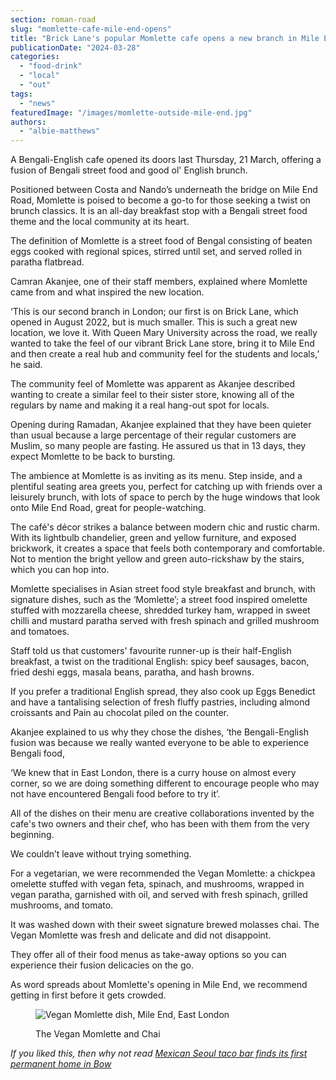 ```yaml
---
section: roman-road
slug: "momlette-cafe-mile-end-opens"
title: "Brick Lane's popular Momlette cafe opens a new branch in Mile End"
publicationDate: "2024-03-28"
categories: 
  - "food-drink"
  - "local"
  - "out"
tags: 
  - "news"
featuredImage: "/images/momlette-outside-mile-end.jpg"
authors: 
  - "albie-matthews"
---
```


A Bengali-English cafe opened its doors last Thursday, 21 March, offering a fusion of Bengali street food and good ol' English brunch.

Positioned between Costa and Nando’s underneath the bridge on Mile End Road, Momlette is poised to become a go-to for those seeking a twist on brunch classics. It is an all-day breakfast stop with a Bengali street food theme and the local community at its heart.

The definition of Momlette is a street food of Bengal consisting of beaten eggs cooked with regional spices, stirred until set, and served rolled in paratha flatbread. 

Camran Akanjee, one of their staff members, explained where Momlette came from and what inspired the new location.

‘This is our second branch in London; our first is on Brick Lane, which opened in August 2022, but is much smaller. This is such a great new location, we love it. With Queen Mary University across the road, we really wanted to take the feel of our vibrant Brick Lane store, bring it to Mile End and then create a real hub and community feel for the students and locals,’ he said.

The community feel of Momlette was apparent as Akanjee described wanting to create a similar feel to their sister store, knowing all of the regulars by name and making it a real hang-out spot for locals. 

Opening during Ramadan, Akanjee explained that they have been quieter than usual because a large percentage of their regular customers are Muslim, so many people are fasting. He assured us that in 13 days, they expect Momlette to be back to bursting.

The ambience at Momlette is as inviting as its menu. Step inside, and a plentiful seating area greets you, perfect for catching up with friends over a leisurely brunch, with lots of space to perch by the huge windows that look onto Mile End Road, great for people-watching. 

The café's décor strikes a balance between modern chic and rustic charm. With its lightbulb chandelier, green and yellow furniture, and exposed brickwork, it creates a space that feels both contemporary and comfortable. Not to mention the bright yellow and green auto-rickshaw by the stairs, which you can hop into.

Momlette specialises in Asian street food style breakfast and brunch, with signature dishes, such as the ‘Momlette’; a street food inspired omelette stuffed with mozzarella cheese, shredded turkey ham, wrapped in sweet chilli and mustard paratha served with fresh spinach and grilled mushroom and tomatoes. 

Staff told us that customers' favourite runner-up is their half-English breakfast, a twist on the traditional English: spicy beef sausages, bacon, fried deshi eggs, masala beans, paratha, and hash browns. 

If you prefer a traditional English spread, they also cook up Eggs Benedict and have a tantalising selection of fresh fluffy pastries, including almond croissants and Pain au chocolat piled on the counter. 

Akanjee explained to us why they chose the dishes, ‘the Bengali-English fusion was because we really wanted everyone to be able to experience Bengali food, 

‘We knew that in East London, there is a curry house on almost every corner, so we are doing something different to encourage people who may not have encountered Bengali food before to try it’.

All of the dishes on their menu are creative collaborations invented by the cafe's two owners and their chef, who has been with them from the very beginning.

We couldn’t leave without trying something. 

For a vegetarian, we were recommended the Vegan Momlette: a chickpea omelette stuffed with vegan feta, spinach, and mushrooms, wrapped in vegan paratha, garnished with oil, and served with fresh spinach, grilled mushrooms, and tomato. 

It was washed down with their sweet signature brewed molasses chai. The Vegan Momlette was fresh and delicate and did not disappoint. 

They offer all of their food menus as take-away options so you can experience their fusion delicacies on the go. 

As word spreads about Momlette's opening in Mile End, we recommend getting in first before it gets crowded.

<figure>

![Vegan Momlette dish, Mile End, East London](/images/momlette-vegan-mile-end-1024x683.jpg)

<figcaption>

The Vegan Momlette and Chai

</figcaption>

</figure>

_If you liked this, then why not read [Mexican Seoul taco bar finds its first permanent home in Bow](https://romanroadlondon.com/mexican-seoul-korean-fusion-taco-bar-opens-bow-wharf/)_


